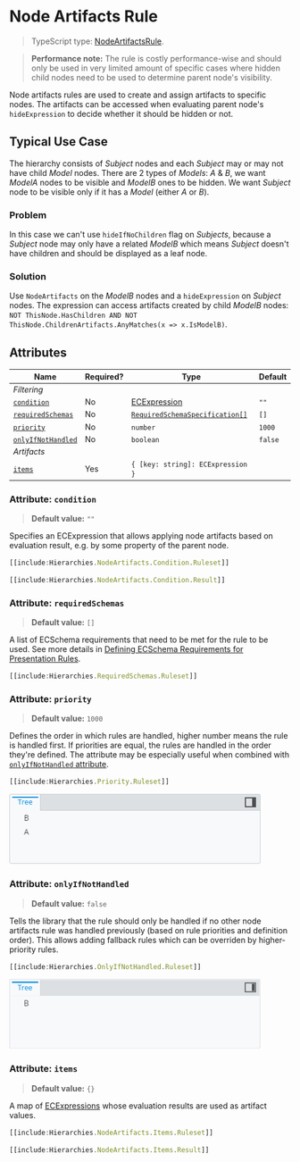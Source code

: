# Node Artifacts Rule

> TypeScript type: [NodeArtifactsRule]($presentation-common).

> **Performance note:** The rule is costly performance-wise and should only be used in very limited amount of specific cases where
> hidden child nodes need to be used to determine parent node's visibility.

Node artifacts rules are used to create and assign artifacts to specific nodes. The artifacts can be
accessed when evaluating parent node's `hideExpression` to decide whether it should be hidden or not.

## Typical Use Case

The hierarchy consists of *Subject* nodes and each *Subject* may or may not have child *Model* nodes. There are 2 types of *Models*: *A* & *B*, we want *ModelA* nodes to be visible and *ModelB* ones to be hidden. We want *Subject* node to be visible only if it has a *Model* (either *A* or *B*).

### Problem

In this case we can't use `hideIfNoChildren` flag on *Subjects*, because a *Subject* node may only have a related *ModelB* which means *Subject* doesn't have children and should be displayed as a leaf node.

### Solution

Use `NodeArtifacts` on the *ModelB* nodes and a `hideExpression` on *Subject* nodes. The expression can access artifacts created by child *ModelB* nodes: `NOT ThisNode.HasChildren AND NOT ThisNode.ChildrenArtifacts.AnyMatches(x => x.IsModelB)`.

## Attributes

| Name                                               | Required? | Type                                                                 | Default |
| -------------------------------------------------- | --------- | -------------------------------------------------------------------- | ------- |
| *Filtering*                                        |
| [`condition`](#attributer-condition)               | No        | [ECExpression](../Customization/ECExpressions.md#rule-condition)     | `""`    |
| [`requiredSchemas`](#attributer-requiredschemas)   | No        | [`RequiredSchemaSpecification[]`](../Advanced/SchemaRequirements.md) | `[]`    |
| [`priority`](#attributer-priority)                 | No        | `number`                                                             | `1000`  |
| [`onlyIfNotHandled`](#attributer-onlyifnothandled) | No        | `boolean`                                                            | `false` |
| *Artifacts*                                        |
| [`items`](#attribute-items)                        | Yes       | `{ [key: string]: ECExpression }`                                    |         |

### Attribute: `condition`

> **Default value:** `""`

Specifies an ECExpression that allows applying node artifacts based on evaluation result, e.g. by some property of the parent node.

```ts
[[include:Hierarchies.NodeArtifacts.Condition.Ruleset]]
```

```ts
[[include:Hierarchies.NodeArtifacts.Condition.Result]]
```

### Attribute: `requiredSchemas`

> **Default value:** `[]`

A list of ECSchema requirements that need to be met for the rule to be used. See more details in [Defining ECSchema Requirements for Presentation Rules](../Advanced/SchemaRequirements.md).

```ts
[[include:Hierarchies.RequiredSchemas.Ruleset]]
```

### Attribute: `priority`

> **Default value:** `1000`

Defines the order in which rules are handled, higher number means the rule is handled first. If priorities are equal, the rules are handled in the order they're defined. The attribute may be especially useful when combined with [`onlyIfNotHandled` attribute](#attribute-onlyifnothandled).

```ts
[[include:Hierarchies.Priority.Ruleset]]
```

![Example of using "priority" attribute](./media/hierarchy-with-priority-attribute.png)

### Attribute: `onlyIfNotHandled`

> **Default value:** `false`

Tells the library that the rule should only be handled if no other node artifacts rule was handled previously (based on rule priorities and definition order). This allows adding fallback rules which can be overriden by higher-priority rules.

```ts
[[include:Hierarchies.OnlyIfNotHandled.Ruleset]]
```

![Example of using "onlyIfNotHandled" attribute](./media/hierarchy-with-onlyifnothandled-attribute.png)

### Attribute: `items`

> **Default value:** `{}`

A map of [ECExpressions](./ECExpressions.md#specification) whose evaluation results are used as artifact values.

```ts
[[include:Hierarchies.NodeArtifacts.Items.Ruleset]]
```

```ts
[[include:Hierarchies.NodeArtifacts.Items.Result]]
```
